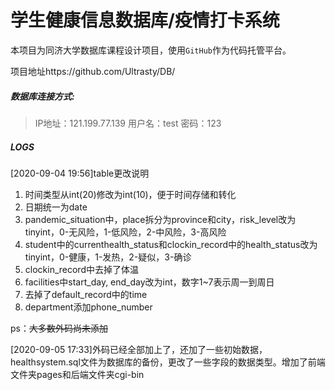 # 学生健康信息数据库/疫情打卡系统

本项目为同济大学数据库课程设计项目，使用`GitHub`作为代码托管平台。

项目地址https://github.com/Ultrasty/DB/

##### 数据库连接方式:

> IP地址：121.199.77.139
> 用户名：test
> 密码：123



##### LOGS

[2020-09-04 19:56]table更改说明

1. 时间类型从int(20)修改为int(10)，便于时间存储和转化
1. 日期统一为date
1. pandemic_situation中，place拆分为province和city，risk_level改为tinyint，0-无风险，1-低风险，2-中风险，3-高风险
1. student中的currenthealth_status和clockin_record中的health_status改为tinyint，0-健康，1-发热，2-疑似，3-确诊
1. clockin_record中去掉了体温
1. facilities中start_day, end_day改为int，数字1~7表示周一到周日
1. 去掉了default_record中的time
1. department添加phone_number

ps：~~大多数外码尚未添加~~  

[2020-09-05 17:33]外码已经全部加上了，还加了一些初始数据，healthsystem.sql文件为数据库的备份，更改了一些字段的数据类型。增加了前端文件夹pages和后端文件夹cgi-bin